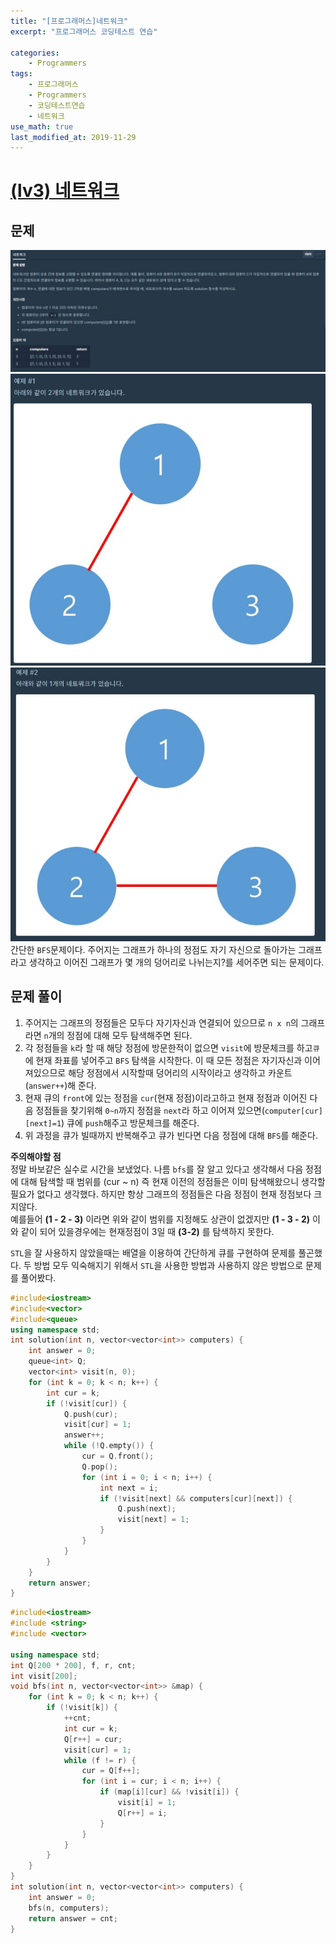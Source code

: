 ```yaml
---
title: "[프로그래머스]네트워크"
excerpt: "프로그래머스 코딩테스트 연습"

categories:
    - Programmers
tags:
    - 프로그래머스
    - Programmers
    - 코딩테스트연습
    - 네트워크
use_math: true
last_modified_at: 2019-11-29
---    
```

# [(lv3) 네트워크](https://programmers.co.kr/learn/courses/30/lessons/43162)   

## 문제
[![](/assets/Programmers/2019-11-29-Programmers-network-img01.jpg)](/assets/Programmers/2019-11-29-Programmers-network-img01.jpg)  
[![](/assets/Programmers/2019-11-29-Programmers-network-img02.jpg)](/assets/Programmers/2019-11-29-Programmers-network-img02.jpg)  
[![](/assets/Programmers/2019-11-29-Programmers-network-img03.jpg)](/assets/Programmers/2019-11-29-Programmers-network-img03.jpg)  
간단한 `BFS`문제이다. 주어지는 그래프가 하나의 정점도 자기 자신으로 돌아가는 그래프라고 생각하고 이어진 그래프가 몇 개의 덩어리로 나뉘는지?를 세어주면 되는 문제이다.  

  
## 문제 풀이  
1. 주어지는 그래프의 정점들은 모두다 자기자신과 연결되어 있으므로 `n x n`의 그래프라면 `n`개의 정점에 대해 모두 탐색해주면 된다.  
2. 각 정점들을 `k`라 할 때 해당 정점에 방문한적이 없으면 `visit`에 방문체크를 하고`큐`에 현재 좌표를 넣어주고 `BFS` 탐색을 시작한다. 이 때 모든 정점은 자기자신과 이어져있으므로 해당 정점에서 시작할때 덩어리의 시작이라고 생각하고 카운트(`answer++`)해 준다.
3. 현재 큐의 `front`에 있는 정점을 `cur`(현재 정점)이라고하고 현재 정점과 이어진 다음 정점들을 찾기위해 `0~n`까지 정점을 `next`라 하고 이어져 있으면(`computer[cur][next]=1`) 큐에 `push`해주고 방문체크를 해준다.  
4. 위 과정을 큐가 빌때까지 반복해주고 큐가 빈다면 다음 정점에 대해 `BFS`를 해준다.

__주의해야할 점__  
정말 바보같은 실수로 시간을 보냈었다. 나름 `bfs`를 잘 알고 있다고 생각해서 다음 정점에 대해 탐색할 때 범위를 (cur ~ n) 즉 현재 이전의 정점들은 이미 탐색해왔으니 생각할 필요가 없다고 생각했다. 하지만 항상 그래프의 정점들은 다음 정점이 현재 정점보다 크지않다.  
예를들어 __(1 - 2 - 3)__ 이라면 위와 같이 범위를 지정해도 상관이 없겠지만 __(1 - 3 - 2)__ 이와 같이 되어 있을경우에는 현재정점이 3일 때 __(3-2)__ 를 탐색하지 못한다.  
  
`STL`을 잘 사용하지 않았을때는 배열을 이용하여 간단하게 큐를 구현하여 문제를 풀곤했다. 두 방법 모두 익숙해지기 위해서 `STL`을 사용한 방법과 사용하지 않은 방법으로 문제를 풀어봤다.
```cpp
#include<iostream>
#include<vector>
#include<queue>
using namespace std;
int solution(int n, vector<vector<int>> computers) {
	int answer = 0;
	queue<int> Q;
	vector<int> visit(n, 0);
	for (int k = 0; k < n; k++) {
		int cur = k;
		if (!visit[cur]) {
			Q.push(cur);
			visit[cur] = 1;
			answer++;
			while (!Q.empty()) {
				cur = Q.front();
				Q.pop();
				for (int i = 0; i < n; i++) {
					int next = i;
					if (!visit[next] && computers[cur][next]) {
						Q.push(next);
						visit[next] = 1;
					}
				}
			}
		}
	}
	return answer;
}
```  
```cpp
#include<iostream>
#include <string>
#include <vector>

using namespace std;
int Q[200 * 200], f, r, cnt;
int visit[200];
void bfs(int n, vector<vector<int>> &map) {
	for (int k = 0; k < n; k++) {
		if (!visit[k]) {
			++cnt;
			int cur = k;
			Q[r++] = cur;
			visit[cur] = 1;
			while (f != r) {
				cur = Q[f++];
				for (int i = cur; i < n; i++) {
					if (map[i][cur] && !visit[i]) {
						visit[i] = 1;
						Q[r++] = i;
					}
				}
			}
		}
	}
}
int solution(int n, vector<vector<int>> computers) {
	int answer = 0;
	bfs(n, computers);
	return answer = cnt;
}  
```
